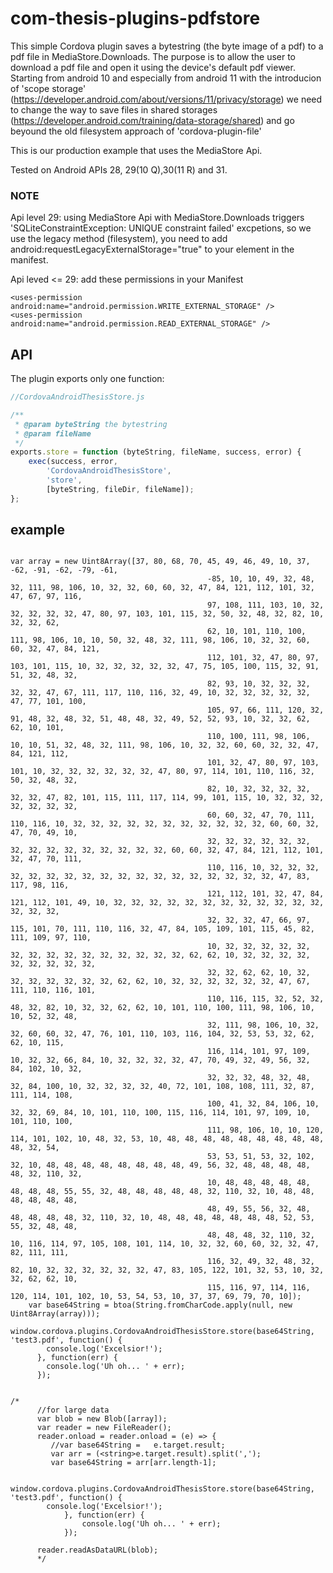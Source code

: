 # com-thesis-plugins-pdfstore
This simple Cordova plugin saves a bytestring (the byte image of a pdf) to a pdf file in MediaStore.Downloads.
The purpose is to allow the user to download a pdf file and open it using the device's default pdf viewer.
Starting from android 10 and especially from android 11 with the introducion of 'scope storage' (https://developer.android.com/about/versions/11/privacy/storage) we need to change the way to save files in shared storages (https://developer.android.com/training/data-storage/shared) and go beyound the old filesystem approach of 'cordova-plugin-file'

This is our production example that uses the MediaStore Api. 

Tested on Android APIs 28, 29(10 Q),30(11 R) and 31.

### NOTE
Api level 29: using MediaStore Api with MediaStore.Downloads triggers 'SQLiteConstraintException: UNIQUE constraint failed' excpetions, so we use the legacy method (filesystem), you need to add android:requestLegacyExternalStorage="true" to your <application> element in the manifest. 

Api leved <= 29:
add these permissions in your Manifest
```
<uses-permission android:name="android.permission.WRITE_EXTERNAL_STORAGE" />
<uses-permission android:name="android.permission.READ_EXTERNAL_STORAGE" />
```

## API
The plugin exports only one function:

```javascript
//CordovaAndroidThesisStore.js

/**
 * @param byteString the bytestring 
 * @param fileName 
 */
exports.store = function (byteString, fileName, success, error) {
    exec(success, error, 
        'CordovaAndroidThesisStore', 
        'store', 
        [byteString, fileDir, fileName]);
};
```

## example

```

var array = new Uint8Array([37, 80, 68, 70, 45, 49, 46, 49, 10, 37, -62, -91, -62, -79, -61,
                                            -85, 10, 10, 49, 32, 48, 32, 111, 98, 106, 10, 32, 32, 60, 60, 32, 47, 84, 121, 112, 101, 32, 47, 67, 97, 116,
                                            97, 108, 111, 103, 10, 32, 32, 32, 32, 32, 47, 80, 97, 103, 101, 115, 32, 50, 32, 48, 32, 82, 10, 32, 32, 62,
                                            62, 10, 101, 110, 100, 111, 98, 106, 10, 10, 50, 32, 48, 32, 111, 98, 106, 10, 32, 32, 60, 60, 32, 47, 84, 121,
                                            112, 101, 32, 47, 80, 97, 103, 101, 115, 10, 32, 32, 32, 32, 32, 47, 75, 105, 100, 115, 32, 91, 51, 32, 48, 32,
                                            82, 93, 10, 32, 32, 32, 32, 32, 47, 67, 111, 117, 110, 116, 32, 49, 10, 32, 32, 32, 32, 32, 47, 77, 101, 100,
                                            105, 97, 66, 111, 120, 32, 91, 48, 32, 48, 32, 51, 48, 48, 32, 49, 52, 52, 93, 10, 32, 32, 62, 62, 10, 101,
                                            110, 100, 111, 98, 106, 10, 10, 51, 32, 48, 32, 111, 98, 106, 10, 32, 32, 60, 60, 32, 32, 47, 84, 121, 112,
                                            101, 32, 47, 80, 97, 103, 101, 10, 32, 32, 32, 32, 32, 32, 47, 80, 97, 114, 101, 110, 116, 32, 50, 32, 48, 32,
                                            82, 10, 32, 32, 32, 32, 32, 32, 47, 82, 101, 115, 111, 117, 114, 99, 101, 115, 10, 32, 32, 32, 32, 32, 32, 32,
                                            60, 60, 32, 47, 70, 111, 110, 116, 10, 32, 32, 32, 32, 32, 32, 32, 32, 32, 32, 32, 60, 60, 32, 47, 70, 49, 10,
                                            32, 32, 32, 32, 32, 32, 32, 32, 32, 32, 32, 32, 32, 32, 32, 60, 60, 32, 47, 84, 121, 112, 101, 32, 47, 70, 111,
                                            110, 116, 10, 32, 32, 32, 32, 32, 32, 32, 32, 32, 32, 32, 32, 32, 32, 32, 32, 32, 32, 47, 83, 117, 98, 116,
                                            121, 112, 101, 32, 47, 84, 121, 112, 101, 49, 10, 32, 32, 32, 32, 32, 32, 32, 32, 32, 32, 32, 32, 32, 32, 32,
                                            32, 32, 32, 47, 66, 97, 115, 101, 70, 111, 110, 116, 32, 47, 84, 105, 109, 101, 115, 45, 82, 111, 109, 97, 110,
                                            10, 32, 32, 32, 32, 32, 32, 32, 32, 32, 32, 32, 32, 32, 32, 32, 62, 62, 10, 32, 32, 32, 32, 32, 32, 32, 32, 32,
                                            32, 32, 62, 62, 10, 32, 32, 32, 32, 32, 32, 32, 62, 62, 10, 32, 32, 32, 32, 32, 32, 47, 67, 111, 110, 116, 101,
                                            110, 116, 115, 32, 52, 32, 48, 32, 82, 10, 32, 32, 62, 62, 10, 101, 110, 100, 111, 98, 106, 10, 10, 52, 32, 48,
                                            32, 111, 98, 106, 10, 32, 32, 60, 60, 32, 47, 76, 101, 110, 103, 116, 104, 32, 53, 53, 32, 62, 62, 10, 115,
                                            116, 114, 101, 97, 109, 10, 32, 32, 66, 84, 10, 32, 32, 32, 32, 47, 70, 49, 32, 49, 56, 32, 84, 102, 10, 32,
                                            32, 32, 32, 48, 32, 48, 32, 84, 100, 10, 32, 32, 32, 32, 40, 72, 101, 108, 108, 111, 32, 87, 111, 114, 108,
                                            100, 41, 32, 84, 106, 10, 32, 32, 69, 84, 10, 101, 110, 100, 115, 116, 114, 101, 97, 109, 10, 101, 110, 100,
                                            111, 98, 106, 10, 10, 120, 114, 101, 102, 10, 48, 32, 53, 10, 48, 48, 48, 48, 48, 48, 48, 48, 48, 48, 32, 54,
                                            53, 53, 51, 53, 32, 102, 32, 10, 48, 48, 48, 48, 48, 48, 48, 48, 49, 56, 32, 48, 48, 48, 48, 48, 32, 110, 32,
                                            10, 48, 48, 48, 48, 48, 48, 48, 48, 55, 55, 32, 48, 48, 48, 48, 48, 32, 110, 32, 10, 48, 48, 48, 48, 48, 48,
                                            48, 49, 55, 56, 32, 48, 48, 48, 48, 48, 32, 110, 32, 10, 48, 48, 48, 48, 48, 48, 48, 52, 53, 55, 32, 48, 48,
                                            48, 48, 48, 32, 110, 32, 10, 116, 114, 97, 105, 108, 101, 114, 10, 32, 32, 60, 60, 32, 32, 47, 82, 111, 111,
                                            116, 32, 49, 32, 48, 32, 82, 10, 32, 32, 32, 32, 32, 32, 47, 83, 105, 122, 101, 32, 53, 10, 32, 32, 62, 62, 10,
                                            115, 116, 97, 114, 116, 120, 114, 101, 102, 10, 53, 54, 53, 10, 37, 37, 69, 79, 70, 10]);
    var base64String = btoa(String.fromCharCode.apply(null, new Uint8Array(array)));
    window.cordova.plugins.CordovaAndroidThesisStore.store(base64String, 'test3.pdf', function() {
        console.log('Excelsior!');
      }, function(err) {
        console.log('Uh oh... ' + err);
      });


/*
      //for large data
      var blob = new Blob([array]);
      var reader = new FileReader();
      reader.onload = reader.onload = (e) => {
         //var base64String =   e.target.result;
         var arr = (<string>e.target.result).split(',');
         var base64String = arr[arr.length-1];

         window.cordova.plugins.CordovaAndroidThesisStore.store(base64String, 'test3.pdf', function() {
        console.log('Excelsior!');
            }, function(err) {
                console.log('Uh oh... ' + err);
            });
            
      reader.readAsDataURL(blob);
      */
```
